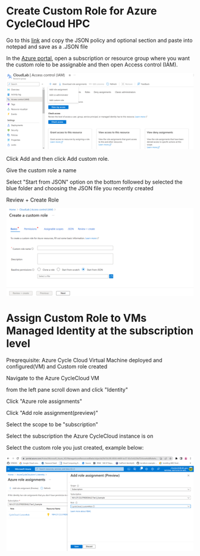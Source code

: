 # Create Custom Role for Azure CycleCloud HPC

Go to this [link](https://learn.microsoft.com/en-us/azure/cyclecloud/how-to/managed-identities?view=cyclecloud-8) and copy the JSON policy and optional section and paste into notepad and save as a .JSON file

In the [Azure portal](https://portal.azure.com), open a subscription or resource group where you want the custom role to be assignable and then open Access control (IAM).

![Screenshot of where to find custom role](/docs/images/Custom_role1.png)

Click Add and then click Add custom role.

Give the custom role a name

Select "Start from JSON" option on the bottom followed by selected the blue folder and choosing the JSON file you recently created

Review + Create Role

<img src="/docs/images/Custom_role3.png" width="600">

# Assign Custom Role to VMs Managed Identity at the subscription level

Preqrequisite: Azure Cycle Cloud Virtual Machine deployed and configured(VM) and Custom role created

Navigate to the Azure CycleCloud VM 

from the left pane scroll down and click "Identity"

Click "Azure role assignments"

Click "Add role assignment(preview)" 

Select the scope to be "subscription"

Select the subscription the Azure CycleCloud instance is on 

Select the custom role you just created, example below: 

<img src="/docs/images/Custom_role2.png" width="600">
